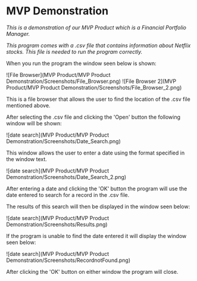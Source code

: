 # MVP Demonstration

*This is a demonstration of our MVP Product which is a Financial Portfolio Manager.*

*This program comes with a .csv file that contains information about Netflix stocks. This file is needed to run the program correctly.*

When you run the program the window seen below is shown:

![File Browser](MVP Product/MVP Product Demonstration/Screenshots/File_Browser.png) ![File Browser 2](MVP Product/MVP Product Demonstration/Screenshots/File_Browser_2.png)

This is a file browser that allows the user to find the location of the .csv file mentioned above.

After selecting the .csv file and clicking the 'Open' button the following window will be shown:

![date search](MVP Product/MVP Product Demonstration/Screenshots/Date_Search.png)

This window allows the user to enter a date using the format specified in the window text.

![date search](MVP Product/MVP Product Demonstration/Screenshots/Date_Search_2.png)

After entering a date and clicking the 'OK' button the program will use the date entered to search for a record in the .csv file.

The results of this search will then be displayed in the window seen below:

![date search](MVP Product/MVP Product Demonstration/Screenshots/Results.png)

If the program is unable to find the date entered it will display the window seen below:

![date search](MVP Product/MVP Product Demonstration/Screenshots/RecordnotFound.png)

After clicking the 'OK' button on either window the program will close.